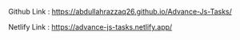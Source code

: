 Github Link : https://abdullahrazzaq26.github.io/Advance-Js-Tasks/

Netlify Link : https://advance-js-tasks.netlify.app/
